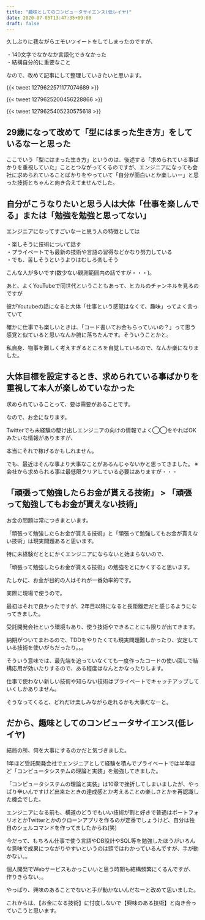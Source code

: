 ```yaml
---
title: "趣味としてのコンピュータサイエンス(低レイヤ)"
date: 2020-07-05T13:47:35+09:00
draft: false
---
```


久しぶりに我ながらエモいツイートをしてしまったのですが、

・140文字でなかなか言語化できなかった  
・結構自分的に重要なこと  

なので、改めて記事にして整理していきたいと思います。

{{< tweet 1279622571177074689 >}}  

{{< tweet 1279625200456228866 >}}  

{{< tweet 1279625405230575618 >}}  

## 29歳になって改めて「型にはまった生き方」をしているなーと思った
ここでいう「型にはまった生き方」というのは、後述する「求められている事ばかりを重視していた」こととつながってくるのですが、エンジニアになっても会社に求められていることばかりをやっていて「自分が面白いとか楽しいー」と思った技術とちゃんと向き合えてませんでした。


## 自分がこうなりたいと思う人は大体「仕事を楽しんでる」または「勉強を勉強と思ってない」
エンジニアになってすごいなーと思う人の特徴としては

・楽しそうに技術について話す  
・プライベートでも最新の技術や言語の習得などかなり努力している  
・でも、苦しそうというよりはむしろ楽しそう  

こんな人が多いです(数少ない観測範囲内の話ですが・・・)。

あと、よくYouTubeで同世代ということもあって、ヒカルのチャンネルを見るのですが

彼がYoutubeの話になると大体「仕事という感覚はなくて、趣味」ってよく言っていて

確かに仕事でも楽しいときは、「コード書いてお金もらっていいの？」って思う感覚と似ていると思いなんか腑に落ちたんです。そういうことかと。

私自身、物事を難しく考えすぎるところを自覚しているので、なんか楽になりました。


## 大体目標を設定するとき、求められている事ばかりを重視して本人が楽しめていなかった
求められていることって、要は需要があることです。

なので、お金になります。

Twitterでも未経験の駆け出しエンジニアの向けの情報でよく◯◯をやればOKみたいな情報がありますが、

本当にそれで稼げるかもしれません。

でも、最近はそんな事より大事なことがあるんじゃないかと思ってきました。
※会社から求められる事は最低限クリアしている必要はありますが・・・


## 「頑張って勉強したらお金が貰える技術」 > 「頑張って勉強してもお金が貰えない技術」
お金の問題は常につきまといます。

「頑張って勉強したらお金が貰える技術」と「頑張って勉強してもお金が貰えない技術」は現実問題あると思います。

特に未経験だととにかくエンジニアにならないと始まらないので、

「頑張って勉強したらお金が貰える技術」の勉強をとにかくすると思います。

たしかに、お金が目的の人はそれが一番効率的です。

実際に現場で使うので。

最初はそれで良かったですが、2年目以降になると長距離走だと感じるようになってきました。

受託開発会社という環境もあり、使う技術やできることにも限りが出てきます。

納期がついてまわるので、TDDをやりたくても現実問題難しかったり、安定している技術を使いがちだったり。。。

そういう意味では、最先端を追っていなくても一度作ったコードの使い回しで結構応用が効いたりするので、ある程度はなんとかなったりします。

仕事で使わない新しい技術や知らない技術はプライベートでキャッチアップしていくしかありません。

そうなってくると、どれだけ楽しみながら走れるかも大事だなーと。

## だから、趣味としてのコンピュータサイエンス(低レイヤ)
結局の所、何を大事にするのかだと気づきました。

1年ほど受託開発会社でエンジニアとして経験を積んでプライベートでは半年ほど「コンピュータシステムの理論と実装」を勉強してきました。

「コンピュータシステムの理論と実装」は10章で挫折してしまいましたが、やっぱり辛いんですけど出来たときの達成感とか考えることの楽しさとかを再認識した機会でした。

エンジニアになる前も、横道のどうでもいい技術が割と好きで普通はポートフォリオとかTwitterとかのクローンアプリを作るのが定番でしょうけど、自分は独自のシェルコマンドを作ってましたからね(笑)

今だって、もちろん仕事で使う言語やDB設計やSQL等を勉強したほうがいろんな意味で成果につながりやすいというのは頭ではわかっているんですが、手が動かない。。

個人開発でWebサービスもかっこいいと思う時期も結構頻繁にくるんですが、作りきらない。。

やっぱり、興味のあることでないと手が動かないんだなーと改めて思いました。

これからは、【お金になる技術】に忖度しないで【興味のある技術】と向き合っていこうと思います。
